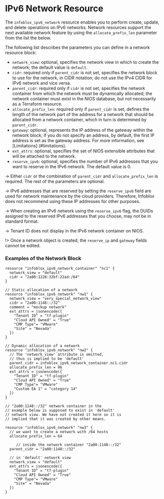 # IPv6 Network Resource

The `infoblox_ipv6_network` resource enables you to perform create, update, and delete operations on IPv6 networks. Network resources support the next available network feature by using the `allocate_prefix_len` parameter from the list the below.

The following list describes the parameters you can define in a network resource block:

* `network_view`: optional, specifies the network view in which to create the network; the default value is `default`.
* `cidr`: required only if `parent_cidr` is not set, specifies the network block to use for the network, in CIDR notation; do not use the IPv4 CIDR for IPv6 network and vice versa.
* `parent_cidr`: required only if `cidr` is not set, specifies the network container from which the network must be dynamically allocated; the network container must exist in the NIOS database, but not necessarily as a Terraform resource.
* `allocate_prefix_len`: required only if `parent_cidr` is set, defines the length of the network part of the address for a network that should be allocated from a network container, which in turn is determined by `parent_cidr`.
* `gateway`: optional, represents the IP address of the gateway within the network block; if you do not specify an address, by default, the first IP address is set as the gateway address. For more information, see [Limitations] (#limitations).
* `ext_attrs`: optional, specifies the set of NIOS extensible attributes that will be attached to the network.
* `reserve_ipv6`: optional, specifies the number of IPv6 addresses that you want to reserve in the IPv6 network. The default value is 0.

-> Either `cidr` or the combination of `parent_cidr` and `allocate_prefix_len` is required. The rest of the parameters are optional.

-> IPv6 addresses that are reserved by setting the `reserve_ipv6` field are used for network maintenance by the cloud providers. Therefore, Infoblox does not recommend using these IP addresses for other purposes.

-> When creating an IPv6 network using the `reserve_ipv6` flag, the DUIDs assigned to the reserved IPv6 addresses that you choose, may not be in standard format.

-> Tenant ID does not display in the IPv6 network container on NIOS.

!> Once a network object is created, the `reserve_ip` and `gateway` fields cannot be edited.

### Examples of the Network Block

```hcl
resource "infoblox_ipv6_network_container" "nc1" {
  network_view = "default"
  cidr = "2a00:1228:32bf:22ad:/64"
}

// Static allocation of a network
resource "infoblox_ipv6_network" "nw1" {
  network_view = "very_special_network_view"
  cidr = "2a00:1148::/32"
  comment = "mockup network"
  ext_attrs = jsonencode({
    "Tenant ID" = "tf-plugin"
    "Cloud API Owned" = "True"
    "CMP Type"= "VMware"
    "Site" = "Nevada" 
  })
}

// Dynamic allocation of a network
resource "infoblox_ipv6_network" "nw2" {
  // The 'network_view' attribute is omitted,
  // thus is implied to be 'default'
  parent_cidr = infoblox_ipv6_network_container.nc1.cidr
  allocate_prefix_len = 96
  ext_attrs = jsonencode({
    "Tenant ID" = "tf-plugin"
    "Cloud API Owned" = "True"
    "CMP Type"= "VMware"
    "Custom EA 1" = "category 14"
  })
}

// "2a00:1148::/32" network container in the
// example below is supposed to exist in 'default'
// network view. We have not created it here so it is
// implied that it was created by other means.

resource "infoblox_ipv6_network" "nw3" {
  // we want to create a network with /64 hosts
  allocate_prefix_len = 64

     // inside the network container "2a00:1148::/32"
  parent_cidr = "2a00:1148::/32"

  // in 'default' network view
  network_view = "default"
  ext_attrs = jsonencode({
    "Tenant ID" = "tf-plugin"
    "Cloud API Owned" = "True"
    "CMP Type"= "VMware"
    "Site" = "Nevada"
  })
}
```
